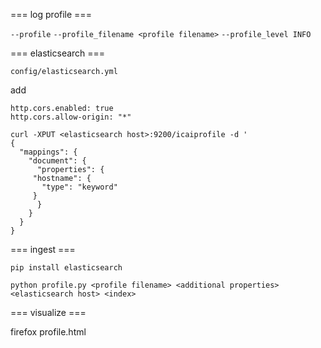 === log profile ===

`--profile` `--profile_filename <profile filename>` `--profile_level INFO`

=== elasticsearch ===

`config/elasticsearch.yml`

add

```
http.cors.enabled: true
http.cors.allow-origin: "*"
```

```
curl -XPUT <elasticsearch host>:9200/icaiprofile -d '
{
  "mappings": {
    "document": {
      "properties": {
	 "hostname": {
	   "type": "keyword"
	 }
      }
    }
  }
}
```
=== ingest ===

```
pip install elasticsearch
```

```
python profile.py <profile filename> <additional properties> <elasticsearch host> <index>
```

=== visualize ===

firefox profile.html

	

